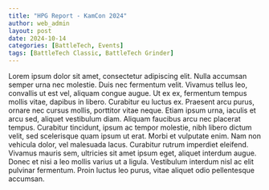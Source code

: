 ```yaml
---
title: "HPG Report - KamCon 2024"
author: web_admin
layout: post
date: 2024-10-14
categories: [BattleTech, Events]
tags: [BattleTech Classic, BattleTech Grinder]
---
```


Lorem ipsum dolor sit amet, consectetur adipiscing elit. Nulla accumsan semper urna nec molestie. Duis nec fermentum velit. Vivamus tellus leo, convallis ut est vel, aliquam congue augue. Ut ex ex, fermentum tempus mollis vitae, dapibus in libero. Curabitur eu luctus ex. Praesent arcu purus, ornare nec cursus mollis, porttitor vitae neque. Etiam ipsum urna, iaculis et arcu sed, aliquet vestibulum diam. Aliquam faucibus arcu nec placerat tempus. Curabitur tincidunt, ipsum ac tempor molestie, nibh libero dictum velit, sed scelerisque quam ipsum ut erat. Morbi et vulputate enim. Nam non vehicula dolor, vel malesuada lacus. Curabitur rutrum imperdiet eleifend. Vivamus mauris sem, ultricies sit amet ipsum eget, aliquet interdum augue. Donec et nisi a leo mollis varius ut a ligula. Vestibulum interdum nisl ac elit pulvinar fermentum. Proin luctus leo purus, vitae aliquet odio pellentesque accumsan. 